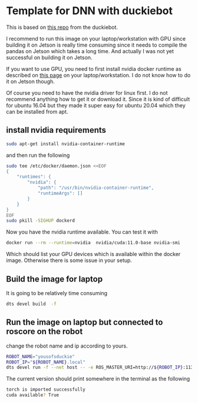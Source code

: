 # Template for DNN with duckiebot

This is based on [this repo](https://github.com/duckietown/dt-machine-learning-base-environment) from the duckiebot.

I recommend to run this image on your laptop/workstation with GPU since
building it on Jetson is really time consuming since it needs
to compile the pandas on Jetson which takes a long time.
And actually I was not yet successful on building it on Jetson.

If you want to use GPU, you need to first install nvidia docker runtime as
described on [this page](https://github.com/NVIDIA/nvidia-container-runtime#ubuntu-distributions)
on your laptop/workstation. I do not know how to do it on Jetson though.

Of course you need to have the nvidia driver for linux first.
I do not recommend anything how to get it or download it. Since
it is kind of difficult for ubuntu 16.04 but they made it
super easy for ubuntu 20.04 which they can be installed from
apt.

## install nvidia requirements

```bash
sudo apt-get install nvidia-container-runtime
```

and then run the following

```bash
sudo tee /etc/docker/daemon.json <<EOF
{
    "runtimes": {
        "nvidia": {
            "path": "/usr/bin/nvidia-container-runtime",
            "runtimeArgs": []
        }
    }
}
EOF
sudo pkill -SIGHUP dockerd
```

Now you have the nvidia runtime available. You can test it with

```bash
docker run --rm --runtime=nvidia  nvidia/cuda:11.0-base nvidia-smi
```

Which should list your GPU devices which is available within the docker image.
Otherwise there is some issue in your setup.

## Build the image for laptop

It is going to be relatively time consuming

```bash
dts devel build  -f
```

## Run the image on laptop but connected to roscore on the robot

change the robot name and ip according to yours.

```bash
ROBOT_NAME="yousofsduckie"
ROBOT_IP="${ROBOT_NAME}.local"
dts devel run -f --net host -- -e ROS_MASTER_URI=http://${ROBOT_IP}:11311 -e VEHICLE_NAME=${ROBOT_NAME} --runtime nvidia
```

The current version should print somewhere in the terminal as the following

```bash
torch is imported successfully
cuda available? True
```
